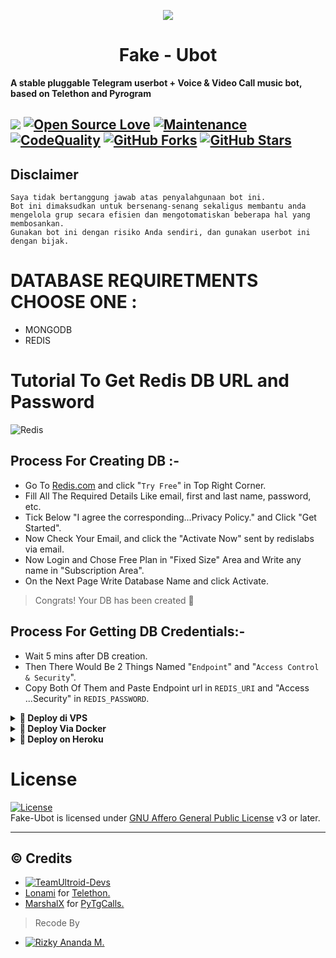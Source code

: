 <p align="center">
  <img src="https://graph.org/file/715859b15b02320e04635.jpg">
</p>
<h1 align="center">
  <b>Fake - Ubot</b>
</h1>

<b>A stable pluggable Telegram userbot + Voice & Video Call music bot, based on Telethon and Pyrogram</b>

<a href="https://github.com/ejaanck/meki/commits"> <img src="https://img.shields.io/github/last-commit/ejaanck/meki?color=red&logo=github&logoColor=blue&style=for-the-badge" /></a>
[![Open Source Love](https://badges.frapsoft.com/os/v2/open-source.png?v=103)](https://github.com/ejaanck/meki)
[![Maintenance](https://img.shields.io/badge/Maintained%3F-Yes-blue)](https://GitHub.com/ejaanck/meki/graphs/commit-activity)
[![CodeQuality](https://img.shields.io/codacy/grade/a723cb464d5a4d25be3152b5d71de82d?color=blue&logo=codacy)](https://app.codacy.com/gh/ejaanck/meki/dashboard)
[![GitHub Forks](https://img.shields.io/github/forks/ejaanck/meki?&logo=github)](https://github.com/ejaanck/meki/fork)
[![GitHub Stars](https://img.shields.io/github/stars/ejaanck/meki?&logo=github)](https://github.com/ejaanck/meki/stargazers)
----

## Disclaimer

```
Saya tidak bertanggung jawab atas penyalahgunaan bot ini.
Bot ini dimaksudkan untuk bersenang-senang sekaligus membantu anda
mengelola grup secara efisien dan mengotomatiskan beberapa hal yang membosankan.
Gunakan bot ini dengan risiko Anda sendiri, dan gunakan userbot ini dengan bijak.
```

# DATABASE REQUIRETMENTS CHOOSE ONE :
- MONGODB
- REDIS

# Tutorial To Get Redis DB URL and Password
![Redis](https://img.shields.io/badge/redis-%23DD0031.svg?style=for-the-badge&logo=redis&logoColor=white)

## Process For Creating DB :-   
- Go To [Redis.com](Https://redis.com) and click "`Try Free`" in Top Right Corner.   
- Fill All The Required Details Like email, first and last name, password, etc.   
- Tick Below "I agree the corresponding...Privacy Policy." and Click "Get Started".   
- Now Check Your Email, and click the "Activate Now" sent by redislabs via email.   
- Now Login and Chose Free Plan in "Fixed Size" Area and Write any name in "Subscription Area".   
- On the Next Page Write Database Name and click Activate.   
   
> Congrats! Your DB has been created 🥳   
   
## Process For Getting DB Credentials:-   
- Wait 5 mins after DB creation.   
- Then There Would Be 2 Things Named "`Endpoint`" and "`Access Control & Security`".   
- Copy Both Of Them and Paste Endpoint url in `REDIS_URI` and "Access ...Security" in `REDIS_PASSWORD`.   


<details>
<summary><b>🔗 Deploy di VPS</b></summary>
<br>

 • `git clone https://github.com/jonesroot/Key-Userbot`

 • `cd Key-Userbot`

 • `bash installer.sh`

 • `nano .env`
  - Jika anda menggunakan mongodb maka isi pada .env MONGO_URI tetapi jika anda menggunakan redis maka isi REDIS_URI dan REDIS_PASSWORD
  - isi vars .env API_ID, API_HASH, DAN SESSION
  - Jika sudah 
  - ketik ctrl + S
  - ctrl + X

 • `screen -S key`

 • `bash start`

</details>

<details>
<summary><b>🔗 Deploy Via Docker</b></summary>
<br>

 • `git clone https://github.com/ejaanck/meki`

 • `cd meki`

 • `nano .env`
  - Jika anda menggunakan mongodb maka isi pada .env MONGO_URI tetapi jika anda menggunakan redis maka isi REDIS_URI dan REDIS_PASSWORD
  - isi vars .env API_ID, API_HASH, DAN SESSION
  - Jika sudah 
  - ketik ctrl + S
  - ctrl + X

 • `docker build . -t key`

 • `docker run --name key --env-file .env key`

</details>

<details>
<summary><b>🔗 Deploy on Heroku</b></summary>
<br>
• Silakan isi vars yang diperlukan API_ID, API_HASH, SESSION, HEROKU_API dan HEROKU_APP_NAME

<h3 align="center">Click The Button</h3>
<a align="center" href="https://dashboard.heroku.com/new?template=https://github.com/ejaanck/meki"><img src="https://www.herokucdn.com/deploy/button.svg"></a>
</div>

</details>




# License
[![License](https://www.gnu.org/graphics/agplv3-155x51.png)](LICENSE)   
Fake-Ubot is licensed under [GNU Affero General Public License](https://www.gnu.org/licenses/agpl-3.0.en.html) v3 or later.

---

## © Credits
* [![TeamUltroid-Devs](https://img.shields.io/static/v1?label=Teamultroid&message=devs&color=critical)](https://t.me/UltroidDevs)
* [Lonami](https://github.com/LonamiWebs/) for [Telethon.](https://github.com/LonamiWebs/Telethon)
* [MarshalX](https://github.com/MarshalX) for [PyTgCalls.](https://github.com/MarshalX/tgcalls)

> Recode By
* [![Rizky Ananda M.](https://img.shields.io/static/v1?label=Rizky-Ananda&message=M&color=critical)](https://t.me/rizzvbss)
